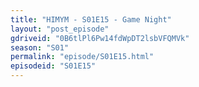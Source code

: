 ```yaml
---
title: "HIMYM - S01E15 - Game Night"
layout: "post_episode"
gdriveid: "0B6tlPl6Pw14fdWpDT2lsbVFQMVk"
season: "S01"
permalink: "episode/S01E15.html"
episodeid: "S01E15"
---
```

